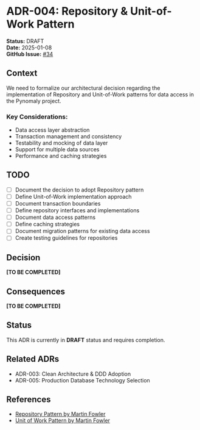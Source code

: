 # ADR-004: Repository & Unit-of-Work Pattern

**Status:** DRAFT  
**Date:** 2025-01-08  
**GitHub Issue:** [#34](https://github.com/elgerytme/Pynomaly/issues/34)

## Context

We need to formalize our architectural decision regarding the implementation of Repository and Unit-of-Work patterns for data access in the Pynomaly project.

### Key Considerations:
- Data access layer abstraction
- Transaction management and consistency
- Testability and mocking of data layer
- Support for multiple data sources
- Performance and caching strategies

## TODO

- [ ] Document the decision to adopt Repository pattern
- [ ] Define Unit-of-Work implementation approach
- [ ] Document transaction boundaries
- [ ] Define repository interfaces and implementations
- [ ] Document data access patterns
- [ ] Define caching strategies
- [ ] Document migration patterns for existing data access
- [ ] Create testing guidelines for repositories

## Decision

**[TO BE COMPLETED]**

## Consequences

**[TO BE COMPLETED]**

## Status

This ADR is currently in **DRAFT** status and requires completion.

## Related ADRs

- ADR-003: Clean Architecture & DDD Adoption
- ADR-005: Production Database Technology Selection

## References

- [Repository Pattern by Martin Fowler](https://martinfowler.com/eaaCatalog/repository.html)
- [Unit of Work Pattern by Martin Fowler](https://martinfowler.com/eaaCatalog/unitOfWork.html)
